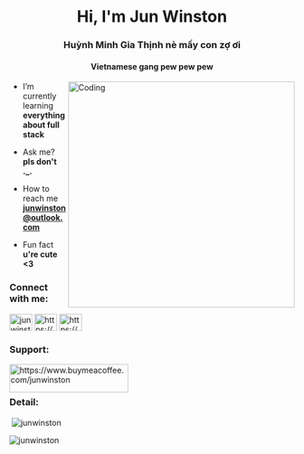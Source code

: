 <h1 align="center">Hi, I'm Jun Winston</h1>
<h3 align="center">Huỳnh Minh Gia Thịnh nè mấy con zợ ơi</h3>
<h4 align="center">Vietnamese gang pew pew pew </h4>
<img align="right" alt="Coding" width="400" src="https://thumbs.gfycat.com/SardonicSpotlessHuia-size_restricted.gif">

- I’m currently learning **everything about full stack**

- Ask me? **pls don't ._.**

- How to reach me **junwinston@outlook.com**

- Fun fact **u're cute <3**

<h3 align="left">Connect with me:</h3>
<p align="left">
<a href="https://twitter.com/junwinston_" target="blank"><img align="center" src="https://raw.githubusercontent.com/rahuldkjain/github-profile-readme-generator/master/src/images/icons/Social/twitter.svg" alt="junwinston_" height="30" width="40" /></a>
<a href="https://www.facebook.com/profile.php?id=100030610597484&mibextid=ZbWKwL" target="blank"><img align="center" src="https://raw.githubusercontent.com/rahuldkjain/github-profile-readme-generator/master/src/images/icons/Social/facebook.svg" alt="https://www.facebook.com/profile.php?id=100030610597484" height="30" width="40" /></a>
<a href="https://instagram.com/junwinston_?utm_source=qr&igshid=NGExMmI2YTkyZg%3Đ%3" target="blank"><img align="center" src="https://raw.githubusercontent.com/rahuldkjain/github-profile-readme-generator/master/src/images/icons/Social/instagram.svg" alt="https://www.instagram.com/junwinston_/" height="30" width="40" /></a>
</p>

<h3 align="left">Support:</h3>
<p><a href="https://www.buymeacoffee.com/junwinston"> <img align="left" src="https://cdn.buymeacoffee.com/buttons/v2/default-yellow.png" height="50" width="210" alt="https://www.buymeacoffee.com/junwinston" /></a></p><br><br>
<h3 align="left">Detail:</h3>

<p>&nbsp;<img align="center" src="https://github-readme-stats.vercel.app/api?username=junwinston&show_icons=true&locale=en" alt="junwinston" /></p>

<p><img align="center" src="https://github-readme-streak-stats.herokuapp.com/?user=junwinston&" alt="junwinston" /></p>
